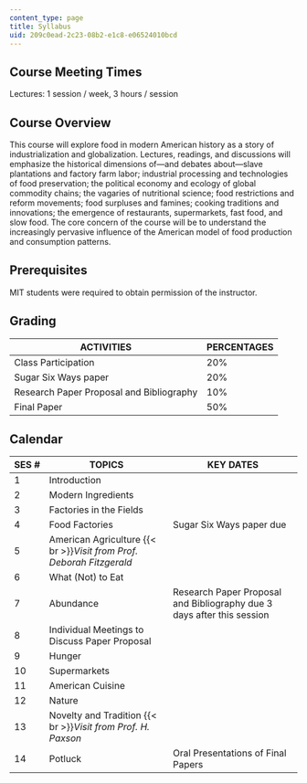 ```yaml
---
content_type: page
title: Syllabus
uid: 209c0ead-2c23-08b2-e1c8-e06524010bcd
---
```


Course Meeting Times
--------------------

Lectures: 1 session / week, 3 hours / session

Course Overview
---------------

This course will explore food in modern American history as a story of industrialization and globalization. Lectures, readings, and discussions will emphasize the historical dimensions of—and debates about—slave plantations and factory farm labor; industrial processing and technologies of food preservation; the political economy and ecology of global commodity chains; the vagaries of nutritional science; food restrictions and reform movements; food surpluses and famines; cooking traditions and innovations; the emergence of restaurants, supermarkets, fast food, and slow food. The core concern of the course will be to understand the increasingly pervasive influence of the American model of food production and consumption patterns.

Prerequisites
-------------

MIT students were required to obtain permission of the instructor.

Grading
-------

| ACTIVITIES | PERCENTAGES |
| --- | --- |
| Class Participation | 20% |
| Sugar Six Ways paper | 20% |
| Research Paper Proposal and Bibliography | 10% |
| Final Paper | 50% 

Calendar
--------

| SES # | TOPICS | KEY DATES |
| --- | --- | --- |
| 1 | Introduction | &nbsp; |
| 2 | Modern Ingredients | &nbsp; |
| 3 | Factories in the Fields | &nbsp; |
| 4 | Food Factories | Sugar Six Ways paper due |
| 5 | American Agriculture  {{< br >}}_Visit from Prof. Deborah Fitzgerald_ | &nbsp; |
| 6 | What (Not) to Eat | &nbsp; |
| 7 | Abundance | Research Paper Proposal and Bibliography due 3 days after this session |
| 8 | Individual Meetings to Discuss Paper Proposal | &nbsp; |
| 9 | Hunger | &nbsp; |
| 10 | Supermarkets | &nbsp; |
| 11 | American Cuisine | &nbsp; |
| 12 | Nature | &nbsp; |
| 13 | Novelty and Tradition  {{< br >}}_Visit from Prof. H. Paxson_ | &nbsp; |
| 14 | Potluck | Oral Presentations of Final Papers